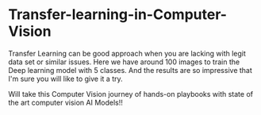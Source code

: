 # Transfer-learning-in-Computer-Vision
Transfer Learning can be good approach when you are lacking with legit data set or similar issues.
Here we have around 100 images to train the Deep learning model with 5 classes.
And the results are so impressive that I'm sure you will like to give it a try.

Will take this Computer Vision journey of hands-on playbooks with state of the art computer vision AI Models!!

 
